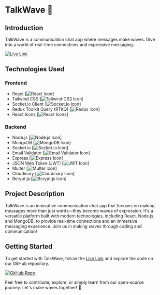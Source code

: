 # TalkWave 🌊

## Introduction
TalkWave is a communication chat app where messages make waves. Dive into a world of real-time connections and expressive messaging.

[![Live Link](https://img.icons8.com/dusk/64/000000/domain.png)](https://talkwave-lw7b.onrender.com/)

## Technologies Used

### Frontend
- React [![React Icon](https://img.icons8.com/plasticine/64/000000/react.png)]
- Tailwind CSS [![Tailwind CSS Icon](https://img.icons8.com/color/64/000000/tailwind-css.png)]
- Socket.io Client [![Socket.io Icon](https://img.icons8.com/color/64/000000/socket-io.png)]
- Redux Toolkit Query (RTKQ) [![Redux Icon](https://img.icons8.com/color/64/000000/redux.png)]
- React Icons [![React Icons](https://img.icons8.com/plasticine/64/000000/react.png)]

### Backend
- Node.js [![Node.js Icon](https://img.icons8.com/color/64/000000/nodejs.png)]
- MongoDB [![MongoDB Icon](https://img.icons8.com/color/64/000000/mongodb.png)]
- Socket.io [![Socket.io Icon](https://img.icons8.com/color/64/000000/socket-io.png)]
- Email Validator [![Email Validator Icon](https://img.icons8.com/color/64/000000/email.png)]
- Express [![Express Icon](https://img.icons8.com/color/64/000000/express.png)]
- JSON Web Token (JWT) [![JWT Icon](https://img.icons8.com/color/64/000000/json-web-token.png)]
- Multer [![Multer Icon](https://img.icons8.com/color/64/000000/multimeter.png)]
- Cloudinary [![Cloudinary Icon](https://img.icons8.com/color/64/000000/cloudinary.png)]
- Bcrypt.js [![Bcrypt.js Icon](https://img.icons8.com/color/64/000000/lock.png)]

## Project Description
TalkWave is an innovative communication chat app that focuses on making messages more than just words—they become waves of expression. It's a versatile platform built with modern technologies, including React, Node.js, and MongoDB, to provide real-time connections and an immersive messaging experience. Join us in making waves through coding and communication!

## Getting Started
To get started with TalkWave, follow the [Live Link](https://talkwave-lw7b.onrender.com/) and explore the code on our GitHub repository.

[![GitHub Repo](https://img.icons8.com/ios-glyphs/64/000000/github.png)](https://github.com/your-username/TalkWave)

Feel free to contribute, explore, or simply learn from our open-source journey. Let's make waves together! 🌊

